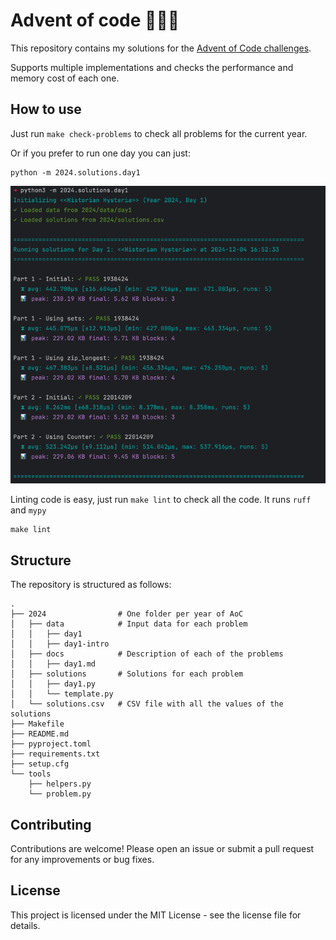 # Advent of code 🎄🧑‍💻
This repository contains my solutions for the [Advent of Code challenges](https://adventofcode.com/).

Supports multiple implementations and checks the performance and memory cost of each one.

## How to use
Just run `make check-problems` to check all problems for the current year.

Or if you prefer to run one day you can just:
```shell
python -m 2024.solutions.day1
```
![img](media/solution-day1.png)

Linting code is easy, just run `make lint` to check all the code. It runs `ruff` and `mypy`
```shell
make lint
```

## Structure
The repository is structured as follows:
```
.
├── 2024                # One folder per year of AoC
│   ├── data            # Input data for each problem
│   │   ├── day1
│   │   ├── day1-intro
│   ├── docs            # Description of each of the problems
│   │   ├── day1.md
│   ├── solutions       # Solutions for each problem
│   │   ├── day1.py
│   │   └── template.py
│   └── solutions.csv   # CSV file with all the values of the solutions
├── Makefile
├── README.md
├── pyproject.toml
├── requirements.txt
├── setup.cfg
└── tools
    ├── helpers.py
    └── problem.py
```
## Contributing
Contributions are welcome! Please open an issue or submit a pull request for any improvements or bug fixes.

## License
This project is licensed under the MIT License - see the license file for details.
